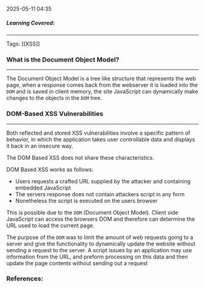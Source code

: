 2025-05-11 04:35

##### Learning Covered:

--------------------------
Tags: [[XSS]]

### What is the Document Object Model?
---
The Document Object Model is a tree like structure that represents the web page, when a response comes back from the webserver it is loaded into the `DOM` and is saved in client memory, the site JavaScript can dynamically make changes to the objects in the `DOM` tree.
### DOM-Based XSS Vulnerabilities
--------------------------------
Both reflected and stored XSS vulnerabilities involve a specific pattern of behavior, in which the application takes user controllable data and displays it back in an insecure way. 

The DOM Based XSS does not share these characteristics.

DOM Based XSS works as follows:
- Users requests a crafted URL supplied by the attacker and containing embedded JavaScript
- The servers response does not contain attackers script in any form
- Nonetheless the script is executed on the users browser

This is possible due to the `DOM` (Document Object Model). Client side JavaScript can access the browsers DOM and therefore can determine the URL used to load the current page.

The purpose of the `DOM` was to limit the amount of web requests going to a server and give the functionality to dynamically update the website without sending a request to the server. A script issues by an application may use information from the URL, and preform processing on this data and then update the page contents without sending out a request
### References:




